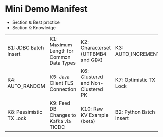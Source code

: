 # Mini Demo Manifest
+ Section `B`: Best practice
+ Section `K`: Knowledge
  
|                         |                                          |                                    |                         |
| :---------------------- | :--------------------------------------- | :--------------------------------- | :---------------------- |
| B1: JDBC Batch Insert   | K1: Maximum Length for Common Data Types | K2: Characterset (UTF8MB4 and GBK) | K3: AUTO_INCREMENT      |
| K4: AUTO_RANDOM         | K5: Java Client TLS Connection           | K6: Clustered and Non-Clustered PK | K7: Optimistic TX Lock  |
| K8: Pessimistic TX Lock | K9: Feed DB Changes to Kafka via TiCDC   | K10: Raw KV Example (beta)         | B2: Python Batch Insert |
